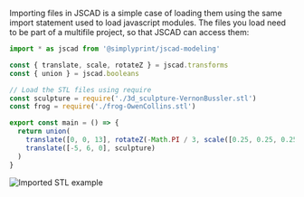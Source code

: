Importing files in JSCAD is a simple case of loading them using the same import statement used to load javascript modules.  The files you load need to be part of a multifile project, so that JSCAD can access them:

```javascript
import * as jscad from '@simplyprint/jscad-modeling'

const { translate, scale, rotateZ } = jscad.transforms
const { union } = jscad.booleans

// Load the STL files using require
const sculpture = require('./3d_sculpture-VernonBussler.stl')
const frog = require('./frog-OwenCollins.stl')

export const main = () => {
  return union(
    translate([0, 0, 13], rotateZ(-Math.PI / 3, scale([0.25, 0.25, 0.25], frog))),
    translate([-5, 6, 0], sculpture)
  )
}
```
<img src="img/import.png" alt="Imported STL example">
